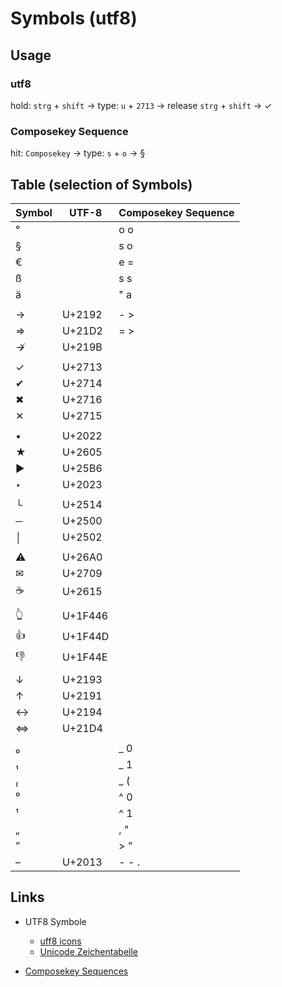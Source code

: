 # Symbols (utf8)

## Usage

### utf8

hold: `strg` + `shift` → type: `u` + `2713` → release `strg` + `shift` → ✓

### Composekey Sequence

hit: `Composekey` → type: `s` + `o` → §

## Table (selection of Symbols)

| Symbol | UTF-8   | Composekey Sequence |
| ---    | ---     | ---                 |
| °      |         | o o                 |
| §      |         | s o                 |
| €      |         | e =                 |
| ß      |         | s s                 |
| ä      |         | " a                 |
|        |         |                     |
| →      | U+2192  | - >                 |
| ⇒      | U+21D2  | = >                 |
| ↛      | U+219B  |                     |
|        |         |                     |
| ✓      | U+2713  |                     |
| ✔      | U+2714  |                     |
| ✖      | U+2716  |                     |
| ✕      | U+2715  |                     |
|        |         |                     |
| •      | U+2022  |                     |
| ★      | U+2605  |                     |
| ▶      | U+25B6  |                     |
| ‣      | U+2023  |                     |
|        |         |                     |
| └      | U+2514  |                     |
| ─      | U+2500  |                     |
| │      | U+2502  |                     |
|        |         |                     |
| ⚠      | U+26A0  |                     |
| ✉      | U+2709  |                     |
| ☕     | U+2615  |                     |
|        |         |                     |
| 👆     | U+1F446 |                     |
| 👍     | U+1F44D |                     |
| 👎     | U+1F44E |                     |
|        |         |                     |
| ↓      | U+2193  |                     |
| ↑      | U+2191  |                     |
| ↔      | U+2194  |                     |
| ⇔      | U+21D4  |                     |
|        |         |                     |
| ₀      |         | _ 0                 |
| ₁      |         | _ 1                 |
| ₍      |         | _ (                 |
| ⁰      |         | ^ 0                 |
| ¹      |         | ^ 1                 |
| „      |         | , "                 |
| ”      |         | > "                 |
| –      | U+2013  | - - .               |

## Links

- UTF8 Symbole
  - [uff8 icons](https://www.utf8icons.com/)
  - [Unicode Zeichentabelle](https://unicode-table.com/de/1F892/)

- [Composekey Sequences](https://math.dartmouth.edu/~sarunas/Linux_Compose_Key_Sequences.html)

